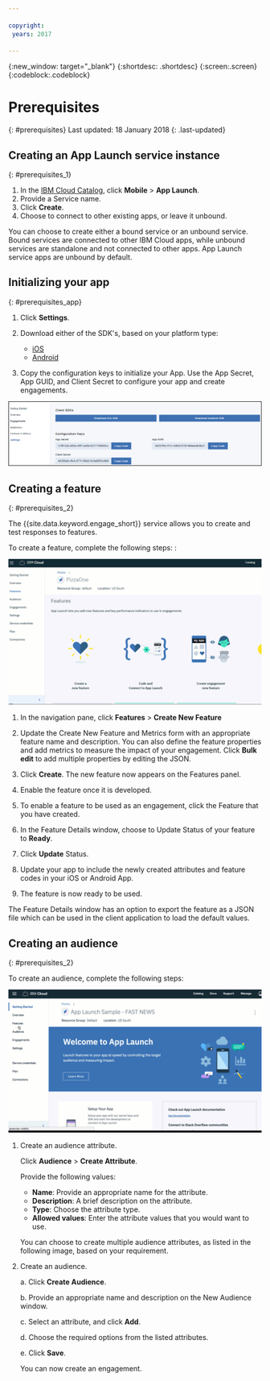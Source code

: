 ```yaml
---

copyright:
 years: 2017

---
```


{:new_window: target="_blank"}
{:shortdesc: .shortdesc}
{:screen:.screen}
{:codeblock:.codeblock}

# Prerequisites
{: #prerequisites}
Last updated: 18 January 2018
{: .last-updated}


## Creating an App Launch service instance
{: #prerequisites_1}

1. In the [IBM Cloud Catalog](https://console.ng.bluemix.net/catalog/), click **Mobile** > **App Launch**.
2. Provide a Service name.
3. Click **Create**.
4. Choose to connect to other existing apps, or leave it unbound.


You can choose to create either a bound service or an unbound service. Bound services are connected to other IBM Cloud apps, while unbound services are standalone and not connected to other apps. App Launch service apps are unbound by default.

## Initializing your app
{: #prerequisites_app}

1. Click **Settings**.
1. Download either of the SDK's, based on your platform type:
	- [iOS](https://github.ibm.com/Engage/bms-clientsdk-ios-swift-engage)
	- [Android](https://github.ibm.com/Engage/bms-clientsdk-android-engage)

2. Copy the configuration keys to initialize your App. Use the App Secret, App GUID, and Client Secret to configure your app and create engagements.

![SDK and Keys](images/engagement_settings.gif)

## Creating a feature
{: #prerequisites_2}

The {{site.data.keyword.engage_short}} service allows you to create and test responses to features. 

To create a feature, complete the following steps: :

![Feature Details](images/feature_creation_animated.gif)

1. In the navigation pane, click **Features** > **Create New Feature** 

2. Update the Create New Feature and Metrics form with an appropriate feature name and description. You can also define the feature properties and add metrics to measure the impact of your engagement. Click **Bulk edit** to add multiple properties by editing the JSON.

3. Click **Create**. The new feature now appears on the Features panel. 

4. Enable the feature once it is developed.

5. To enable a feature to be used as an engagement, click the Feature that you have created.

6. In the Feature Details window, choose to Update Status of your feature to **Ready**.

7. Click **Update** Status.

8. Update your app to include the newly created attributes and feature codes in your iOS or Android App. 

9. The feature is now ready to be used.

The Feature Details window has an option to export the feature as a JSON file which can be used in the client application to load the default values.


## Creating an audience
{: #prerequisites_2}

To create an audience, complete the following steps:

![Create Audience](images/create_audience_animated.gif)

1. Create an audience attribute. 

	Click **Audience** > **Create Attribute**.

	Provide the following values:

	- **Name**: Provide an appropriate name for the attribute.
	- **Description**: A brief description on the attribute.
	- **Type**:	Choose the attribute type.
	- **Allowed values**: Enter the attribute values that you would want to use.

    You can choose to create multiple audience attributes, as listed in the following image, based on your requirement.
	
	
2. Create an audience.

	a. Click **Create Audience**.

	b. Provide an appropriate name and description on the New Audience window.

	c. Select an attribute, and click **Add**.

    d. Choose the required options from the listed attributes.

	e. Click **Save**.
	
	You can now create an engagement.

<!-- You can now create an engagement using the [Feature Control](app_feature_toggle.html) option. -->